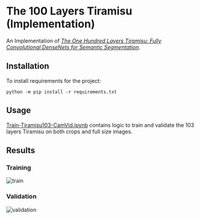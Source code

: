 # The 100 Layers Tiramisu (Implementation)

An Implementation of
_[The One Hundred Layers Tiramisu: Fully Convolutional DenseNets for Semantic Segmentation][100-layer-tiramisu]_.

[100-layer-tiramisu]: papers/the-100-layers-tiramisu.pdf

## Installation

To install requirements for the project:

```shell
python -m pip install -r requirements.txt
```

## Usage

[Train-Tiramisu103-CamVid.ipynb](Train-Tiramisu103-CamVid.ipynb) contains logic to
train and validate the 103 layers Tiramisu on both crops and full size images.

## Results

### Training

![train](https://user-images.githubusercontent.com/2184469/45189870-a8690880-b200-11e8-9b34-ae98fccd0e34.png)

### Validation

![validation](https://user-images.githubusercontent.com/2184469/45189872-aacb6280-b200-11e8-9597-030f6bccdf79.png)
